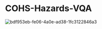 # COHS-Hazards-VQA
![bdf953eb-fe06-4a0e-ad38-1fc3122846a3](https://github.com/user-attachments/assets/2737db48-07f5-4772-bf36-88bb6d0581fd)
